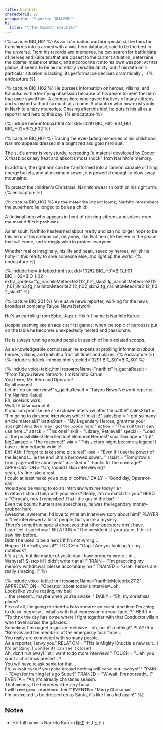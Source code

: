 ```yaml
---
title: Narihito
characterId: 29
occupation: "Reporter (取材記者)"
h2:
  title: "\"The Comet\" Narihito"
---
```


{% capture BIO_H01 %}
As an information warfare specialist, the hero he transforms into is armed with a vast hero database, said to be the best in the universe. From his records and memories, he can search for battle data of heroes and Kaibutsu that are closest to the current situation, determine the optimal means of attack, and incorporate it into his own weapon. At first glance, it seems to be an incredibly versatile ability, but if his data on a particular situation is lacking, its performance declines dramatically.。
{% endcapture %}

{% capture BIO_H02 %}
He pursues information on heroes, villains, and Kaibutsu with a terrifying obsession because of his desire to meet the hero that once saved him. A glorious hero who saved the lives of many citizens and vanished without so much as a name. A phantom who now exists only in Narihito's hazy memories. Chasing after this idol, he puts in his all as a reporter and hero to this day.
{% endcapture %}

{% include hero-infobox.html stockId=10291 BIO_H01=BIO_H01 BIO_H02=BIO_H02 %}

{% capture BIO_H01 %}
Tracing the ever-fading memories of his childhood, Narihito appears dressed in a bright red and gold hero suit.

The suit's armor is very sturdy, recreating "a material developed by Doctor X that blocks any heat and absorbs most shock" from Narihito's memory.

In addition, the right arm can be transformed into a cannon capable of firing energy bullets, and at maximum power, it is powerful enough to blow away mountains.

To protect the children's Christmas, Narihito swear an oath on his right arm.
{% endcapture %}

{% capture BIO_H02 %}
As the meteorite impact looms, Narihito remembers the superhero he longed to be as a child.

A fictional hero who appears in front of grieving citizens and solves even the most difficult problems.

As an adult, Narihito has learned about reality and can no longer hope to be this hero of his dreams but, only now, like that hero, he believe in the peace that will come, and strongly wish to protect everyone.

Whether real or imaginary, his life and heart, saved by heroes, will shine hotly in this reality to save someone else, and light up the world.
{% endcapture %}

{% include hero-infobox.html stockId=10292 BIO_H01=BIO_H01 BIO_H02=BIO_H02 extra_sprites="fg_narihitoMeteorite2112_h01_skin2,fg_narihitoMeteorite2112_h01_skin3,fg_narihitoMeteorite2112_h02_skin2,fg_narihitoMeteorite2112_h02_skin3" %}

{% capture BIO_S01 %}
An elusive news reporter, working for the news broadcast company Taiyou News Network.

He's an earthling from Kobe, Japan. His full name is Narihito Karue.

Despite seeming like an adult at first glance, when the topic of heroes is put on the table he becomes unexpectedly heated and passionate.

He is always running around people in search of hero-related scoops.

As a knowledgeable connoisseur, he experts at profiling information about heroes, villains, and kaibutsu from all times and places.
{% endcapture %}
{% include sidekick-infobox.html stockId=10291 BIO_S01=BIO_S01 %}

{% include voice-table.html resourceName="narihito"
h_gachaResult = "From Taiyou News Network, I'm Narihito Karue!<br>You there, Mr. Hero and Operator!<br>By all means!<br>Let me do an interview!"
s_gachaResult = "Taiyou News Network reporter.<br>I'm Narihito Karue!<br>Eh, sidekick work.<br>Well, I'll take care of it,<br>If you can promise me an exclusive interview after the battle!"
salesStart = "I'm going to do some interviews while I'm at it!"
salesEnd = "I got so many article materials!"
battleStart = "My Legendary Heroes, grant me your strength! And then may I get the scoop here!"
action = "The skill that I can use here…"
attack = "This one!"
skill = "Library, Retrieval!"
special = "Load all the possibilities! Recollection! Memorial Heroes!"
smallDamage = "Nu!"
bigDamage = "The resource!"
win = "This victory might become a legend! I have to immediately write it!<br>Eh? Ahh, I forgot to take some pictures!"
lose = "Even if I use the power of the legends….in the end…it's a borrowed power…"
assist = "Tomorrow's front page will be about you!"
assisted = "Thanks for the coverage!"
APPRECIATION = "Oh, should I stop interviewing?<br>yeah, it's fine take a rest.<br>I could at least make you a cup of coffee."
DAILY = "Good day, Operator-san!<br>Would you be willing to do an interview with me today? e?<br>In return I should help with your work? Really, I'm no match for you."
HERO = "Oh yeah, now I remember! That little guy in the bar!<br>Even the bounty hunters are speechless, he was the legendary money-grubber hero.<br>Awesome, awesome, I'd love to write an interview story about him!"
PLAYER = "I've interviewed a lot of people, but you're a mystery.<br>There's something special about you that other operators don't have.<br>I can feel it somehow."
RELATION = "The president at your place, I think I saw him before.<br>Didn't he used to be a hero? If I'm not wrong…<br>Hopper The Faith, was it?"
TOUCH = "Oops! Are you looking for my notebook?<br>It's a pity, but the matter of yesterday I have properly wrote it in…<br>Wahyaa!? S-stop it! I didn't write it at all!"
TRAIN = "I'm practicing my memory withdrawal, please accompany me."
TRAINED = "Gaah, heroes are really amazing..!"
%}

{% include voice-table.html resourceName="narihitoMeteorite2112"
APPRECIATION = "Operator, about today's interview…oh.<br>Looks like you're resting, my bad.<br>…the present.., maybe when you're awake. "
DAILY = "Eh, my christmas plans?<br>First of all, I'm going to attend a hero show or an event, and then I'm going to do an interview... what's with that expression on your face...?"
HERO = "To think the day has come where I fight together with that Conductor villain who travel across the galaxies…<br>Somehow, I managed to get an exclusive... oh, no, it's nothing!"
PLAYER = "Borealis and the members of the emergency task force…<br>You really are connected with so many people.<br>As a reporter, I envy you."
RELATION = "This is Mighty Knuckle's new suit…!<br>It's amazing, I wonder if I can see it closer!<br>Ah, don't run away! I still want to do more interview! "
TOUCH = "…eh, you want a christmas present…?<br>You will have to ask santa for that…<br>Eh, w-wait even if you poke around nothing will come out…wahya!?"
TRAIN = "Even for training let's go Super!"
TRAINED = "W-wait, I'm not ready…!"
EVENTA = "Ah, it's already christmas season.<br>That means, The heroes will be very busy.<br>I will have great interviews then!"
EVENTB = "Merry Christmas!<br>I'm so excited to be dressed up as Santa, it's like I'm a kid again!"
%}

## Notes

- His full name is Narihito Karue (軽江 ナリヒト)
